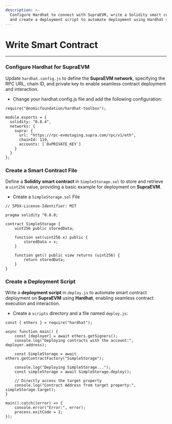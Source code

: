 ```yaml
---
description: >-
  Configure Hardhat to connect with SupraEVM, write a Solidity smart contract,
  and create a deployment script to automate deployment using Hardhat scripts.
---
```


# Write Smart Contract

***

### Configure Hardhat for SupraEVM

Update `hardhat.config.js` to define the **SupraEVM network**, specifying the RPC URL, chain ID, and private key to enable seamless contract deployment and interaction.

* Change your hardhat.config.js file and add the following configuration:

```
require("@nomicfoundation/hardhat-toolbox");

module.exports = {
  solidity: "0.8.4",
  networks: {
    supra: {
      url: "https://rpc-evmstaging.supra.com/rpc/v1/eth",
      chainId: 119,
      accounts: [`0xPRIVATE_KEY`]
    }
  }
};

```

### Create a Smart Contract File

Define a **Solidity smart contract** in `SimpleStorage.sol` to store and retrieve a `uint256` value, providing a basic example for deployment on **SupraEVM**.

* Create a `SimpleStorage.sol` File

```
// SPDX-License-Identifier: MIT

pragma solidity ^0.8.0;

contract SimpleStorage {
    uint256 public storedData;

    function set(uint256 x) public {
        storedData = x;
    }

    function get() public view returns (uint256) {
        return storedData;
    }
}

```

### Create a Deployment Script

Write a **deployment script** in `deploy.js` to automate smart contract deployment on **SupraEVM** using **Hardhat**, enabling seamless contract execution and interaction.

* Create a `scripts` directory and a file named `deploy.js`:

```
const { ethers } = require("hardhat");

async function main() {
    const [deployer] = await ethers.getSigners();
    console.log("Deploying contracts with the account:", deployer.address);

    const SimpleStorage = await ethers.getContractFactory("SimpleStorage");
    
    console.log("Deploying SimpleStorage...");
    const simpleStorage = await SimpleStorage.deploy();

    // Directly access the target property
    console.log("Contract Address from target property:", simpleStorage.target);
}

main().catch((error) => {
    console.error("Error:", error);
    process.exitCode = 1;
});

```
